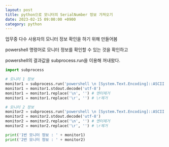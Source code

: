 ```yaml
---
layout: post
title: python으로 모니터의 SerialNumber 정보 가져오기
date: 2023-02-15 09:00:00 +0900
category: python
---
```


업무중 다수 사용자의 모니터 정보 확인을 하기 위해 만들어봄

powershell 명령어로 모니터 정보를 확인할 수 있는 것을 확인하고

powershell의 결과값을 subprocess.run을 이용해 꺼내왔다.

```python
import subprocess

# 모니터 1 정보
monitor1 = subprocess.run('powershell \n [System.Text.Encoding]::ASCII.GetString($(Get-CimInstance WmiMonitorID -Namespace root\wmi)[0].SerialNumberID -notmatch 0)', stdout=subprocess.PIPE)
monitor1 = monitor1.stdout.decode('utf-8')
monitor1 = monitor1.replace('\n', '') # 엔터제거
monitor1 = monitor1.replace('\r', '') # \r제거

# 모니터 2 정보
monitor2 = subprocess.run('powershell \n [System.Text.Encoding]::ASCII.GetString($(Get-CimInstance WmiMonitorID -Namespace root\wmi)[1].SerialNumberID -notmatch 0)', stdout=subprocess.PIPE)
monitor2 = monitor2.stdout.decode('utf-8')
monitor2 = monitor2.replace('\n', '') # 엔터제거
monitor2 = monitor2.replace('\r', '') # \r제거

print('1번 모니터 정보 : ' + monitor1)
print('2번 모니터 정보 : ' + monitor2)
```
